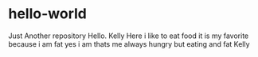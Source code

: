 # hello-world
Just Another repository
Hello. Kelly Here i like to eat food it is my favorite because i am fat
yes i am thats me always hungry but eating and fat Kelly

